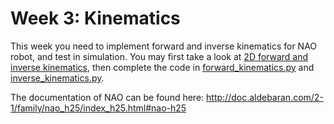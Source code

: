 # Week 3: Kinematics
This week you need to implement forward and inverse kinematics for NAO robot, and test in simulation. You may first take a look at [2D forward and inverse kinematics](robot_arm_2d.ipynb), then complete the code in [forward_kinematics.py](./forward_kinematics.py) and [inverse_kinematics.py](./inverse_kinematics.py).

The documentation of NAO can be found here: http://doc.aldebaran.com/2-1/family/nao_h25/index_h25.html#nao-h25



